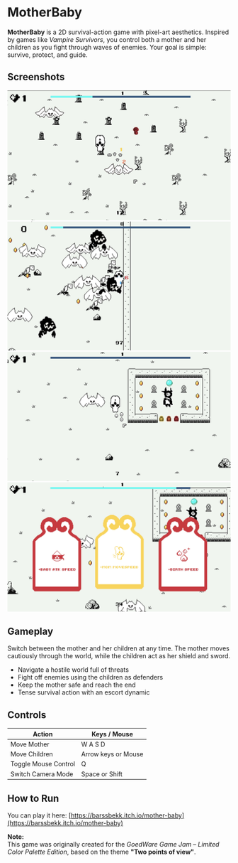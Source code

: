 # MotherBaby

**MotherBaby** is a 2D survival-action game with pixel-art aesthetics. Inspired by games like *Vampire Survivors*, you control both a mother and her children as you fight through waves of enemies. Your goal is simple: survive, protect, and guide.

## Screenshots

![Screenshot 1](screenshots/mb1.jpg)  
![Screenshot 2](screenshots/mb2.jpg)
![Screenshot 2](screenshots/mb3.jpg)
![Screenshot 2](screenshots/mb4.jpg)

## Gameplay

Switch between the mother and her children at any time. The mother moves cautiously through the world, while the children act as her shield and sword.

- Navigate a hostile world full of threats
- Fight off enemies using the children as defenders
- Keep the mother safe and reach the end
- Tense survival action with an escort dynamic

## Controls

| Action                  | Keys / Mouse             |
| ----------------------- | ------------------------ |
| Move Mother             | W A S D                  |
| Move Children           | Arrow keys or Mouse      |
| Toggle Mouse Control    | Q                        |
| Switch Camera Mode      | Space or Shift           |

## How to Run
You can play it here: [https://barssbekk.itch.io/mother-baby](https://barssbekk.itch.io/mother-baby)

**Note:**  
This game was originally created for the *GoedWare Game Jam – Limited Color Palette Edition*, based on the theme **"Two points of view"**.
